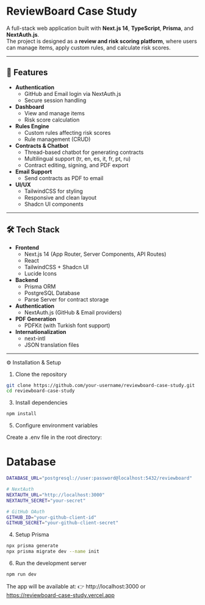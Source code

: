 # ReviewBoard Case Study

A full-stack web application built with **Next.js 14**, **TypeScript**, **Prisma**, and **NextAuth.js**.  
The project is designed as a **review and risk scoring platform**, where users can manage items, apply custom rules, and calculate risk scores.  

---

## 🚀 Features

- **Authentication**
  - GitHub and Email login via NextAuth.js
  - Secure session handling
- **Dashboard**
  - View and manage items
  - Risk score calculation
- **Rules Engine**
  - Custom rules affecting risk scores
  - Rule management (CRUD)
- **Contracts & Chatbot**
  - Thread-based chatbot for generating contracts
  - Multilingual support (tr, en, es, it, fr, pt, ru)
  - Contract editing, signing, and PDF export
- **Email Support**
  - Send contracts as PDF to email
- **UI/UX**
  - TailwindCSS for styling
  - Responsive and clean layout
  - Shadcn UI components

---

## 🛠️ Tech Stack

- **Frontend**
  - Next.js 14 (App Router, Server Components, API Routes)
  - React
  - TailwindCSS + Shadcn UI
  - Lucide Icons
- **Backend**
  - Prisma ORM
  - PostgreSQL Database
  - Parse Server for contract storage
- **Authentication**
  - NextAuth.js (GitHub & Email providers)
- **PDF Generation**
  - PDFKit (with Turkish font support)
- **Internationalization**
  - next-intl
  - JSON translation files

---




⚙️ Installation & Setup
1. Clone the repository
 ```bash
git clone https://github.com/your-username/reviewboard-case-study.git
cd reviewboard-case-study
````

3. Install dependencies
```bash
npm install
```

5. Configure environment variables

Create a .env file in the root directory:

# Database
```bash
DATABASE_URL="postgresql://user:password@localhost:5432/reviewboard"

# NextAuth
NEXTAUTH_URL="http://localhost:3000"
NEXTAUTH_SECRET="your-secret"

# GitHub OAuth
GITHUB_ID="your-github-client-id"
GITHUB_SECRET="your-github-client-secret"

```
4. Setup Prisma
 ```bash
npx prisma generate
npx prisma migrate dev --name init
```
6. Run the development server
```bash
npm run dev
```


The app will be available at:
👉 http://localhost:3000 or https://reviewboard-case-study.vercel.app




